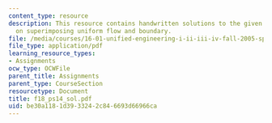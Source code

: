 ```yaml
---
content_type: resource
description: This resource contains handwritten solutions to the given problem set
  on superimposing uniform flow and boundary.
file: /media/courses/16-01-unified-engineering-i-ii-iii-iv-fall-2005-spring-2006/be30a1181d3933242c846693d66966ca_f18_ps14_sol.pdf
file_type: application/pdf
learning_resource_types:
- Assignments
ocw_type: OCWFile
parent_title: Assignments
parent_type: CourseSection
resourcetype: Document
title: f18_ps14_sol.pdf
uid: be30a118-1d39-3324-2c84-6693d66966ca
---
```

